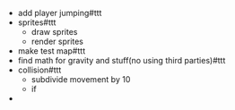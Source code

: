 - add player jumping#ttt
- sprites#ttt
	- draw sprites
	- render sprites
- make test map#ttt
- find math for gravity and stuff(no using third parties)#ttt
- collision#ttt
	- subdivide movement by 10
	- if
-